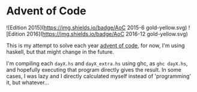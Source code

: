 # Advent of Code
![Edition 2015](https://img.shields.io/badge/AoC 2015-6 gold-yellow.svg)
![Edition 2016](https://img.shields.io/badge/AoC 2016-12 gold-yellow.svg)

This is my attempt to solve each year [advent of code](http://adventofcode.com),
for now, I'm using haskell, but that might change in the future.

I'm compiling each `dayX.hs` and `dayX_extra.hs` using ghc, as `ghc dayX.hs`, and
hopefully executing that program directly gives the result. In some cases, I was
lazy and I directly calculated myself instead of 'programming' it, but whatever...
